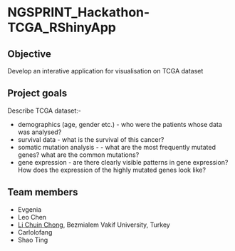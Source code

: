 # NGSPRINT_Hackathon-TCGA_RShinyApp

## Objective
Develop an interative application for visualisation on TCGA dataset

## Project goals
Describe TCGA dataset:-
* demographics (age, gender etc.) - who were the patients whose data was analysed? 
* survival data - what is the survival of this cancer?
* somatic mutation analysis - - what are the most frequently mutated genes? what are the common mutations?
* gene expression - are there clearly visible patterns in gene expression? How does the expression of the highly mutated genes look like?

## Team members
* Evgenia 
* Leo Chen
* [Li Chuin Chong](https://www.linkedin.com/in/lichuinchong/), Bezmialem Vakif University, Turkey
* Carlolofang
* Shao Ting 
